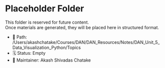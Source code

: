 # Placeholder Folder

This folder is reserved for future content.  
Once materials are generated, they will be placed here in structured format.

- 📁 Path: /Users/akashchatake/Courses/DAN/DAN_Resources/Notes/DAN_Unit_5_Data_Visualization_Python/Topics
- 🗓️ Status: Empty
- 👤 Maintainer: Akash Shivadas Chatake
